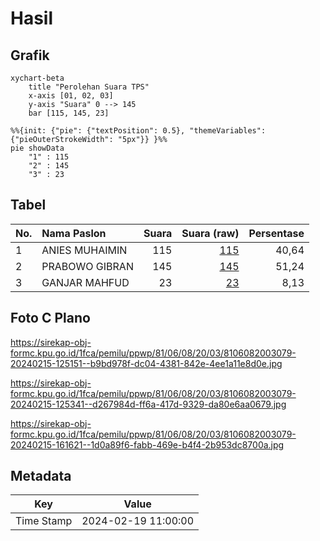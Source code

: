 # Hasil

## Grafik

```mermaid
xychart-beta
    title "Perolehan Suara TPS"
    x-axis [01, 02, 03]
    y-axis "Suara" 0 --> 145
    bar [115, 145, 23]
```

```mermaid
%%{init: {"pie": {"textPosition": 0.5}, "themeVariables": {"pieOuterStrokeWidth": "5px"}} }%%
pie showData
    "1" : 115
    "2" : 145
    "3" : 23
```

## Tabel

| No. | Nama Paslon    | Suara | Suara (raw) | Persentase |
|:--- |:-------------- | -----:| -----------:| ----------:|
| 1   | ANIES MUHAIMIN | 115   | [115][p-1]  | 40,64      |
| 2   | PRABOWO GIBRAN | 145   | [145][p-2]  | 51,24      |
| 3   | GANJAR MAHFUD  | 23    | [23][p-3]   | 8,13       |


[p-1]: https://github.com/gigit-pemilu/pemilu-2024-81-maluku/blob/main/pilpres/hitung-suara/sub/81-maluku/sub/06-seram-bagian-barat/sub/08-huamual/sub/2003-luhu/sub/079-tps/sub/paslon-1.txt
[p-2]: https://github.com/gigit-pemilu/pemilu-2024-81-maluku/blob/main/pilpres/hitung-suara/sub/81-maluku/sub/06-seram-bagian-barat/sub/08-huamual/sub/2003-luhu/sub/079-tps/sub/paslon-2.txt
[p-3]: https://github.com/gigit-pemilu/pemilu-2024-81-maluku/blob/main/pilpres/hitung-suara/sub/81-maluku/sub/06-seram-bagian-barat/sub/08-huamual/sub/2003-luhu/sub/079-tps/sub/paslon-3.txt

## Foto C Plano

https://sirekap-obj-formc.kpu.go.id/1fca/pemilu/ppwp/81/06/08/20/03/8106082003079-20240215-125151--b9bd978f-dc04-4381-842e-4ee1a11e8d0e.jpg

https://sirekap-obj-formc.kpu.go.id/1fca/pemilu/ppwp/81/06/08/20/03/8106082003079-20240215-125341--d267984d-ff6a-417d-9329-da80e6aa0679.jpg

https://sirekap-obj-formc.kpu.go.id/1fca/pemilu/ppwp/81/06/08/20/03/8106082003079-20240215-161621--1d0a89f6-fabb-469e-b4f4-2b953dc8700a.jpg


## Metadata

| Key        | Value               |
| ---------- | ------------------- |
| Time Stamp | 2024-02-19 11:00:00 |



